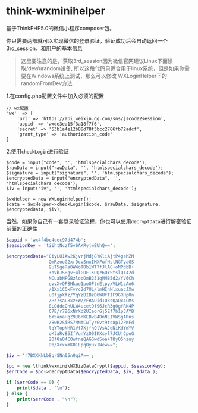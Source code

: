 # think-wxminihelper
基于ThinkPHP5.0的微信小程序composer包。 


你只需要两部就可以实现微信的登录验证，验证成功后会自动返回一个3rd_session，和用户的基本信息

> 这里要注意的是，获取3rd_session因为微信官网建议Linux下面读取/dev/urandom设备,
所以这段代码只适合用于linux系统，但是如果你需要在Windows系统上测试，那么可以修改
WXLoginHelper下的randomFromDev方法

1.在config.php配置文件中加入必须的配置

```
// wx配置
'wx'  => [
    'url' => 'https://api.weixin.qq.com/sns/jscode2session',
    'appid' => 'wxde3ea15f3a18f7f6',
    'secret' => '53b1a4e12b88d78f3bcc2786fb72adcf',
    'grant_type' => 'authorization_code'
]
```

2.使用```checkLogin```进行验证

```
$code = input("code", '', 'htmlspecialchars_decode');
$rawData = input("rawData", '', 'htmlspecialchars_decode');
$signature = input("signature", '', 'htmlspecialchars_decode');
$encryptedData = input("encryptedData", '', 'htmlspecialchars_decode');
$iv = input("iv", '', 'htmlspecialchars_decode');

$wxHelper = new WXLoginHelper();
$data = $wxHelper->checkLogin($code, $rawData, $signature, $encryptedData, $iv);
```


当然，如果你自己有一套登录验证流程，你也可以使用```decryptData```进行解密验证前面的正确性

```php
$appid = 'wx4f4bc4dec97d474b';
$sessionKey = 'tiihtNczf5v6AKRyjwEUhQ==';

$encryptedData="CiyLU1Aw2KjvrjMdj8YKliAjtP4gsMZM
                QmRzooG2xrDcvSnxIMXFufNstNGTyaGS
                9uT5geRa0W4oTOb1WT7fJlAC+oNPdbB+
                3hVbJSRgv+4lGOETKUQz6OYStslQ142d
                NCuabNPGBzlooOmB231qMM85d2/fV6Ch
                evvXvQP8Hkue1poOFtnEtpyxVLW1zAo6
                /1Xx1COxFvrc2d7UL/lmHInNlxuacJXw
                u0fjpXfz/YqYzBIBzD6WUfTIF9GRHpOn
                /Hz7saL8xz+W//FRAUid1OksQaQx4CMs
                8LOddcQhULW4ucetDf96JcR3g0gfRK4P
                C7E/r7Z6xNrXd2UIeorGj5Ef7b1pJAYB
                6Y5anaHqZ9J6nKEBvB4DnNLIVWSgARns
                /8wR2SiRS7MNACwTyrGvt9ts8p12PKFd
                lqYTopNHR1Vf7XjfhQlVsAJdNiKdYmYV
                oKlaRv85IfVunYzO0IKXsyl7JCUjCpoG
                20f0a04COwfneQAGGwd5oa+T8yO5hzuy
                Db/XcxxmK01EpqOyuxINew==";

$iv = 'r7BXXKkLb8qrSNn05n0qiA==';

$pc = new \think\wxmini\WXBizDataCrypt($appid, $sessionKey);
$errCode = $pc->decryptData($encryptedData, $iv, $data );

if ($errCode == 0) {
    print($data . "\n");
} else {
    print($errCode . "\n");
}

```
